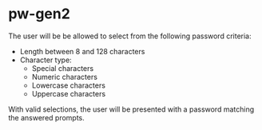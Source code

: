 # pw-gen2
The user will be be allowed to select from the following password criteria:

* Length between 8 and 128 characters
* Character type:
  * Special characters
  * Numeric characters
  * Lowercase characters
  * Uppercase characters
  
With valid selections, the user will be presented with a password matching the answered prompts.
